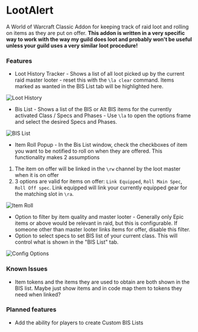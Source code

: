 LootAlert
=====

A World of Warcraft Classic Addon for keeping track of raid loot and rolling on items as they are put on offer. **This addon is written in a very specific way to work with the way my guild does loot and probably won't be useful unless your guild uses a very similar loot procedure!**


### Features

* Loot History Tracker - Shows a list of all loot picked up by the current raid master looter - reset this with the `\la clear` command. Items marked as wanted in the BIS List tab will be highlighted here.

![Loot History](https://i.imgur.com/nDufU8O.png)

* Bis List - Shows a list of the BIS or Alt BIS items for the currently activated Class / Specs and Phases - Use `\la` to open the options frame and select the desired Specs and Phases.

![BIS List](https://i.imgur.com/P0JmNMj.png)

* Item Roll Popup - In the Bis List window, check the checkboxes of item you want to be notified to roll on when they are offered. This functionality makes 2 assumptions

1) The item on offer will be linked in the `\rw` channel by the loot master when it is on offer
2) 3 options are valid for items on offer: `Link Equipped`, `Roll Main Spec`, `Roll Off spec`. Link equipped will link your currently equipped gear for the matching slot in `\ra`.

![Item Roll](https://i.imgur.com/avo3DYr.png)

* Option to filter by item quality and master looter - Generally only Epic items or above would be relevant in raid, but this is configurable. If someone other than master looter links items for offer, disable this filter.
* Option to select specs to set BIS list of your current class. This will control what is shown in the "BIS List" tab.

![Config Options](https://i.imgur.com/7laQ7H3.png)


### Known Issues

- Item tokens and the items they are used to obtain are both shown in the BIS list. Maybe just show items and in code map them to tokens they need when linked?

### Planned features

- Add the ability for players to create Custom BIS Lists
